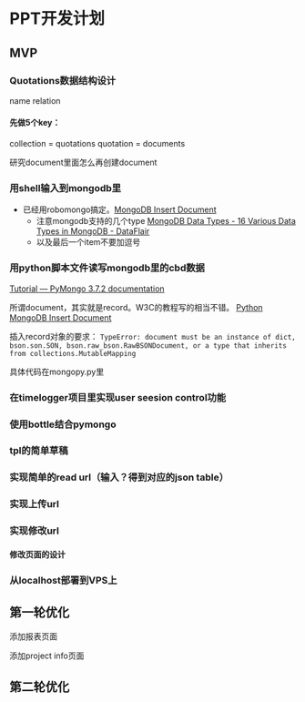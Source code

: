 # PPT开发计划

## MVP

### Quotations数据结构设计
name relation

#### 先做5个key：
collection = quotations
quotation = documents

研究document里面怎么再创建document

### 用shell输入到mongodb里
* 已经用robomongo搞定。[MongoDB Insert Document](https://www.tutorialspoint.com/mongodb/mongodb_insert_document.htm)
	* 注意mongodb支持的几个type [MongoDB Data Types - 16 Various Data Types in MongoDB - DataFlair](https://data-flair.training/blogs/mongodb-data-types/)
	* 以及最后一个item不要加逗号

### 用python脚本文件读写mongodb里的cbd数据
[Tutorial — PyMongo 3.7.2 documentation](https://api.mongodb.com/python/current/tutorial.html)

所谓document，其实就是record。W3C的教程写的相当不错。
[Python MongoDB Insert Document](https://www.w3schools.com/python/python_mongodb_insert.asp)

插入record对象的要求：
`TypeError: document must be an instance of dict, bson.son.SON, bson.raw_bson.RawBSONDocument, or a type that inherits from collections.MutableMapping`

具体代码在mongopy.py里

### 在timelogger项目里实现user seesion control功能


### 使用bottle结合pymongo



### tpl的简单草稿

### 实现简单的read url（输入？得到对应的json table）

### 实现上传url

### 实现修改url
#### 修改页面的设计



### 从localhost部署到VPS上


## 第一轮优化

添加报表页面

添加project info页面

## 第二轮优化






